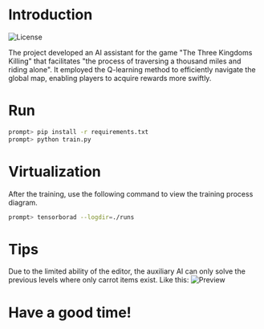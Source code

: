 # Introduction
![License](https://img.shields.io/badge/license-MIT-green)

 The project developed an AI assistant for the game "The Three Kingdoms Killing" that facilitates "the process of traversing a thousand miles and riding alone". It employed the Q-learning method to efficiently navigate the global map, enabling players to acquire rewards more swiftly.

# Run

```sh
prompt> pip install -r requirements.txt
prompt> python train.py
```

# Virtualization
After the training, use the following command to view the training process diagram.
```sh
prompt> tensorborad --logdir=./runs
```

# Tips
Due to the limited ability of the editor, the auxiliary AI can only solve the previous levels where only carrot items exist.
Like this:
![Preview](./asset/example.jpg?sanitize=true)

# Have a good time!